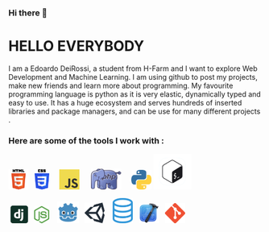 ### Hi there 👋

<h1>HELLO EVERYBODY</h1>

I am a Edoardo DeiRossi, a student from H-Farm and I want to explore Web Development and Machine Learning. I am using github to post my projects, make new friends and learn more about programming. My favourite programming language is python as it is very elastic, dynamically typed and easy to use. It has a huge ecosystem and serves hundreds of inserted libraries and package managers, and can be use for many different projects .
<br>

<h3>Here are some of the tools I work with :</h3>

<html>

<img src="HTML5.png" width="40px">&nbsp;&nbsp;&nbsp;<img src="CSS3.png" width="29px">&nbsp;&nbsp;&nbsp;&nbsp;
<img src="JS.png" width="40px">&nbsp;&nbsp;&nbsp;&nbsp;&nbsp;
<img src="PHP.png" width="60px">&nbsp;&nbsp;&nbsp;&nbsp;
<img src="PYTHON.png" width="40px">
<img src="BASH.png" width="75px">
  
&nbsp;<img src="DJANGO.png" width="35px">&nbsp;&nbsp;
<img src="NODEJS.png" width="30px">&nbsp;&nbsp;&nbsp;
<img src="GODOT.png" width="43px">&nbsp;&nbsp;
<img src="UNITY.png" width="40px">&nbsp;&nbsp;&nbsp;
<img src="SQL.png" width="40px">&nbsp;&nbsp;
<img src="XCODE.png" width="40px">&nbsp;&nbsp;
<img src="GIT.png" width="40px">
  
</html>


<!--
**EdoardoCoding1/EdoardoCoding1** is a ✨ _special_ ✨ repository because its `README.md` (this file) appears on your GitHub profile.

Here are some ideas to get you started:

- 🔭 I’m currently working on ...
- 🌱 I’m currently learning ...
- 👯 I’m looking to collaborate on ...
- 🤔 I’m looking for help with ...
- 💬 Ask me about ...
- 📫 How to reach me: ...
- 😄 Pronouns: ...
- ⚡ Fun fact: ...
-->
